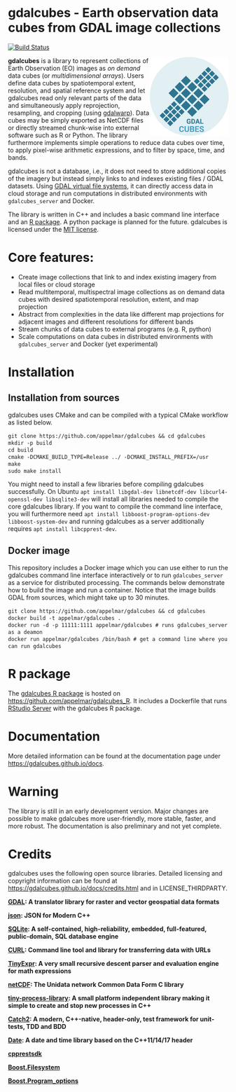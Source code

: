 # gdalcubes - Earth observation data cubes from GDAL image collections 

[![Build Status](https://travis-ci.org/appelmar/gdalcubes.svg?branch=master)](https://travis-ci.org/appelmar/gdalcubes)

<a href="https://appelmar.github.io/gdalcubes"><img src="gdalcubes_logo_small.png" align="right" height="180"/></a>
**gdalcubes** is a library to represent collections of Earth Observation (EO) images as _on demand_ data cubes (or _multidimensional arrays_). Users define data cubes by spatiotemporal extent, resolution, and spatial reference system and let gdalcubes read only relevant parts of the data and simultaneously apply reprojection, resampling, and cropping (using [gdalwarp](https://www.gdal.org/gdalwarp.html)). Data cubes may be simply exported as NetCDF files or directly streamed chunk-wise into external software such as R or Python. The library furthermore implements simple operations to reduce data cubes over time, to apply pixel-wise arithmetic expressions, and to filter by space, time, and bands. 

gdalcubes is not a database, i.e., it does not need to store additional copies of the imagery but instead
simply links to and indexes existing files / GDAL datasets. Using [GDAL virtual file systems](https://www.gdal.org/gdal_virtual_file_systems.html), it can directly access
data in cloud storage and run computations in distributed environments with `gdalcubes_server` and Docker. 

The library is written in C++ and includes a basic command line interface and an [R package]((https://github.com/appelmar/gdalcubes_R)). A python package is
planned for the future. gdalcubes is licensed under the [MIT license](https://opensource.org/licenses/MIT).

# Core features:

- Create image collections that link to and index existing imagery from local files or cloud storage 
- Read multitemporal, multispectral image collections as on demand data cubes with desired spatiotemporal resolution, extent, and map projection
- Abstract from complexities in the data like different map projections for adjacent images and different resolutions for different bands
- Stream chunks of data cubes to external programs (e.g. R, python)
- Scale computations on data cubes in distributed environments with `gdalcubes_server` and Docker (yet experimental)



# Installation


## Installation from sources

gdalcubes uses CMake and can be compiled with a typical CMake workflow as listed below.

```
git clone https://github.com/appelmar/gdalcubes && cd gdalcubes
mkdir -p build 
cd build 
cmake -DCMAKE_BUILD_TYPE=Release ../ -DCMAKE_INSTALL_PREFIX=/usr
make 
sudo make install
```

You might need to install a few libraries before compiling gdalcubes successfully. On Ubuntu `apt install libgdal-dev libnetcdf-dev libcurl4-openssl-dev libsqlite3-dev` will install all libraries needed to compile 
the core gdalcubes library. If you want to compile the command line interface, you will furthermore need `apt install libboost-program-options-dev libboost-system-dev`
and running gdalcubes as a server additionally requires `apt install libcpprest-dev`.





## Docker image
This repository includes a Docker image which you can use either to run the gdalcubes command line interface interactively
or to run `gdalcubes_server` as a service for distributed processing. The commands below demonstrate how to build the image and run a container.
Notice that the image builds GDAL from sources, which might take up to 30 minutes.
 

```
git clone https://github.com/appelmar/gdalcubes && cd gdalcubes 
docker build -t appelmar/gdalcubes .
docker run -d -p 11111:1111 appelmar/gdalcubes # runs gdalcubes_server as a deamon 
docker run appelmar/gdalcubes /bin/bash # get a command line where you can run gdalcubes 
``` 


# R package
The [gdalcubes R package](https://github.com/appelmar/gdalcubes_R) is hosted on https://github.com/appelmar/gdalcubes_R.
It includes a Dockerfile that runs [RStudio Server](https://www.rstudio.com/products/rstudio-server/) with the gdalcubes R package.

# Documentation
More detailed information can be found at the documentation page under https://gdalcubes.github.io/docs. 

# Warning
The library is still in an early development version. Major changes are possible to make gdalcubes more user-friendly, more stable, faster, and more robust.
The documentation is also preliminary and not yet complete.

# Credits
gdalcubes uses the following open source libraries. Detailed licensing and copyright information can be found at https://gdalcubes.github.io/docs/credits.html and in LICENSE_THIRDPARTY.


**[GDAL](https://www.gdal.org/):  A translator library for raster and vector geospatial data formats**

**[json](https://github.com/nlohmann/json): JSON for Modern C++**

**[SQLite](https://www.sqlite.org/): A self-contained, high-reliability, embedded, full-featured, public-domain, SQL database engine**

**[CURL](https://curl.haxx.se/): Command line tool and library for transferring data with URLs**

**[TinyExpr](https://github.com/codeplea/tinyexpr): A very small recursive descent parser and evaluation engine for math expressions**

**[netCDF](https://www.unidata.ucar.edu/software/netcdf): The Unidata network Common Data Form C library**
   
**[tiny-process-library](https://gitlab.com/eidheim/tiny-process-library): A small platform independent library making it simple to create and stop new processes in C++**

**[Catch2](https://github.com/catchorg/Catch2): A modern, C++-native, header-only, test framework for unit-tests, TDD and BDD**
       
**[Date](https://github.com/HowardHinnant/date): A date and time library based on the C++11/14/17 <chrono> header**   

**[cpprestsdk](https://github.com/Microsoft/cpprestsdk)**

**[Boost.Filesystem](https://www.boost.org/doc/libs/1_68_0/libs/filesystem/doc/index.htm)**

**[Boost.Program_options](https://www.boost.org/doc/libs/1_68_0/doc/html/program_options.html)**
